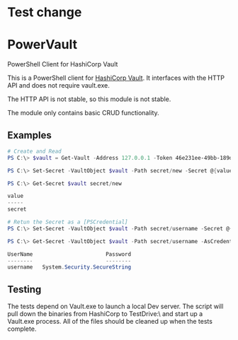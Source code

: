 # Test change 

# PowerVault
PowerShell Client for HashiCorp Vault

This is a PowerShell client for [HashiCorp Vault](https://www.vaultproject.io/). It interfaces with the HTTP API and does not require vault.exe.

The HTTP API is not stable, so this module is not stable.

The module only contains basic CRUD functionality.

## Examples

```powershell
# Create and Read
PS C:\> $vault = Get-Vault -Address 127.0.0.1 -Token 46e231ee-49bb-189d-c58d-f276743ececa

PS C:\> Set-Secret -VaultObject $vault -Path secret/new -Secret @{value="secret"}

PS C:\> Get-Secret $vault secret/new

value 
----- 
secret
```

```powershell
# Retun the Secret as a [PSCredential]
PS C:\> Set-Secret -VaultObject $vault -Path secret/username -Secret @{password="P@55w0rd"}

PS C:\> Get-Secret -VaultObject $vault -Path secret/username -AsCredential 

UserName                       Password
--------                       --------
username   System.Security.SecureString
```

## Testing
The tests depend on Vault.exe to launch a local Dev server. The script will pull down the binaries from HashiCorp to TestDrive:\ and start up a Vault.exe process. All of the files should be cleaned up when the tests complete. 
